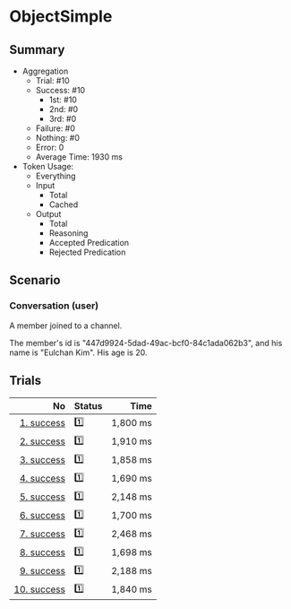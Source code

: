 # ObjectSimple
## Summary
  - Aggregation
    - Trial: #10
    - Success: #10
      - 1st: #10
      - 2nd: #0
      - 3rd: #0
    - Failure: #0
    - Nothing: #0
    - Error: 0
    - Average Time: 1930 ms
  - Token Usage:
    - Everything
    - Input
      - Total
      - Cached
    - Output
      - Total
      - Reasoning
      - Accepted Predication
      - Rejected Predication

## Scenario
### Conversation (user)
A member joined to a channel.

The member's id is "447d9924-5dad-49ac-bcf0-84c1ada062b3",
and his name is "Eulchan Kim". His age is 20.

## Trials
No | Status | Time
---:|:-------|------:
[1. success](./trials/1.success.json) | 1️⃣ | 1,800 ms
[2. success](./trials/2.success.json) | 1️⃣ | 1,910 ms
[3. success](./trials/3.success.json) | 1️⃣ | 1,858 ms
[4. success](./trials/4.success.json) | 1️⃣ | 1,690 ms
[5. success](./trials/5.success.json) | 1️⃣ | 2,148 ms
[6. success](./trials/6.success.json) | 1️⃣ | 1,700 ms
[7. success](./trials/7.success.json) | 1️⃣ | 2,468 ms
[8. success](./trials/8.success.json) | 1️⃣ | 1,698 ms
[9. success](./trials/9.success.json) | 1️⃣ | 2,188 ms
[10. success](./trials/10.success.json) | 1️⃣ | 1,840 ms